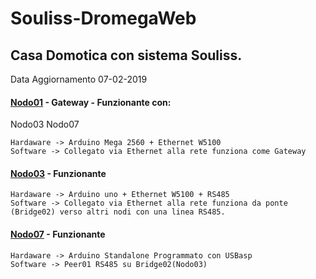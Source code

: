 # Souliss-DromegaWeb

## Casa Domotica con sistema Souliss.

Data Aggiornamento
07-02-2019

#### [Nodo01](https://github.com/dromegaweb/Souliss-DromegaWeb/blob/master/Nodo01_GatewayEth/Nodo01_GatewayEth.ino) - Gateway - Funzionante con:

Nodo03
Nodo07

	Hardaware -> Arduino Mega 2560 + Ethernet W5100
	Software -> Collegato via Ethernet alla rete funziona come Gateway
	
#### [Nodo03](https://github.com/dromegaweb/Souliss-DromegaWeb/blob/master/Nodo03_Eth_RS485Bridge02_W5100/Nodo03_Eth_RS485Bridge02_W5100.ino) - Funzionante 

	Hardaware -> Arduino uno + Ethernet W5100 + RS485
	Software -> Collegato via Ethernet alla rete funziona da ponte (Bridge02) verso altri nodi con una linea RS485.
       
#### [Nodo07](https://github.com/dromegaweb/Souliss-DromegaWeb/blob/master/Nodo07_RS485Peer02Br02-Giardino/Nodo07_RS485Peer02Br02-Giardino.ino) - Funzionante

	Hardaware -> Arduino Standalone Programmato con USBasp
	Software -> Peer01 RS485 su Bridge02(Nodo03) 

